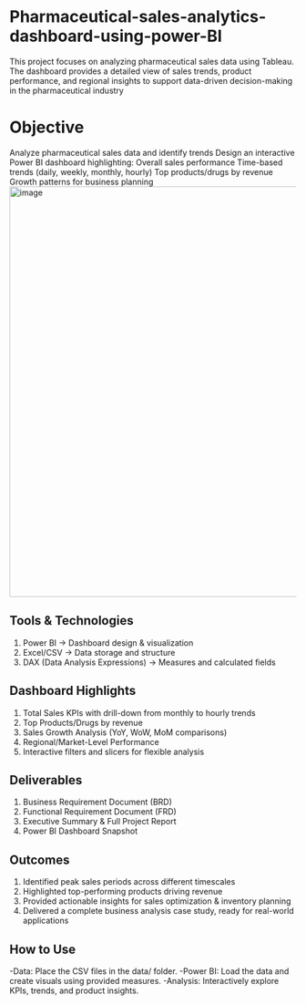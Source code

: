 # Pharmaceutical-sales-analytics-dashboard-using-power-BI
This project focuses on analyzing pharmaceutical sales data using Tableau. The dashboard provides a detailed view of sales trends, product performance, and regional insights to support data-driven decision-making in the pharmaceutical industry

# Objective
Analyze pharmaceutical sales data and identify trends
Design an interactive Power BI dashboard highlighting:
 Overall sales performance
 Time-based trends (daily, weekly, monthly, hourly)
 Top products/drugs by revenue
 Growth patterns for business planning
 <img width="1280" height="720" alt="image" src="https://github.com/user-attachments/assets/219ccc40-235f-4952-ab9e-478b93de0125" />

 
## Tools & Technologies
1. Power BI → Dashboard design & visualization
2. Excel/CSV → Data storage and structure
3. DAX (Data Analysis Expressions) → Measures and calculated fields



## Dashboard Highlights
1. Total Sales KPIs with drill-down from monthly to hourly trends
2. Top Products/Drugs by revenue
3. Sales Growth Analysis (YoY, WoW, MoM comparisons)
4. Regional/Market-Level Performance
5. Interactive filters and slicers for flexible analysis

## Deliverables
1. Business Requirement Document (BRD)
2. Functional Requirement Document (FRD)
3. Executive Summary & Full Project Report
4. Power BI Dashboard Snapshot

## Outcomes
1. Identified peak sales periods across different timescales
2. Highlighted top-performing products driving revenue
3. Provided actionable insights for sales optimization & inventory planning
4. Delivered a complete business analysis case study, ready for real-world applications
## How to Use
-Data: Place the CSV files in the data/ folder.
-Power BI: Load the data and create visuals using provided measures.
-Analysis: Interactively explore KPIs, trends, and product insights.
